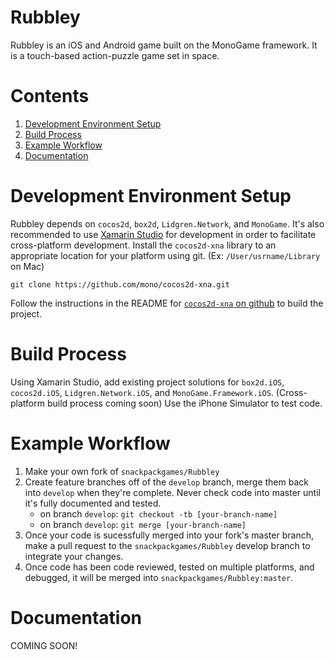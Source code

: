 Rubbley
=======

Rubbley is an iOS and Android game built on the MonoGame framework. It is a touch-based action-puzzle game set in space.

Contents
========

1. [Development Environment Setup](#development-environment-setup)
2. [Build Process](#build-process)
3. [Example Workflow](#example-workflow)
4. [Documentation](#documentatation)


Development Environment Setup
=============================

Rubbley depends on `cocos2d`, `box2d`, `Lidgren.Network`, and `MonoGame`. It's also recommended to use [Xamarin Studio](http://xamarin.com/) for development
in order to facilitate cross-platform development. Install the `cocos2d-xna` library to an appropriate location for your platform using git. (Ex: `/User/usrname/Library`
on Mac)

`git clone https://github.com/mono/cocos2d-xna.git`

Follow the instructions in the README for [`cocos2d-xna` on github](https://github.com/mono/cocos2d-xna) to build the project.


Build Process
=============

Using Xamarin Studio, add existing project solutions for `box2d.iOS`, `cocos2d.iOS`, `Lidgren.Network.iOS`, and `MonoGame.Framework.iOS`. (Cross-platform build process coming soon)
Use the iPhone Simulator to test code.


Example Workflow
================

1. Make your own fork of `snackpackgames/Rubbley`
2. Create feature branches off of the `develop` branch, merge them back into `develop` when they're complete. Never check code into master until it's fully documented and tested.
	* on branch `develop`: `git checkout -tb [your-branch-name]`
	* on branch `develop`: `git merge [your-branch-name]`
3. Once your code is sucessfully merged into your fork's master branch, make a pull request to the `snackpackgames/Rubbley` develop branch to integrate your changes.
4. Once code has been code reviewed, tested on multiple platforms, and debugged, it will be merged into `snackpackgames/Rubbley:master`.


Documentation
=============

COMING SOON!
